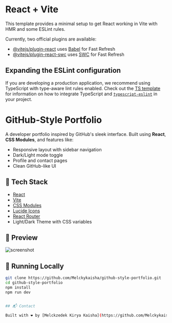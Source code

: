 # React + Vite

This template provides a minimal setup to get React working in Vite with HMR and some ESLint rules.

Currently, two official plugins are available:

- [@vitejs/plugin-react](https://github.com/vitejs/vite-plugin-react/blob/main/packages/plugin-react) uses [Babel](https://babeljs.io/) for Fast Refresh
- [@vitejs/plugin-react-swc](https://github.com/vitejs/vite-plugin-react/blob/main/packages/plugin-react-swc) uses [SWC](https://swc.rs/) for Fast Refresh

## Expanding the ESLint configuration

If you are developing a production application, we recommend using TypeScript with type-aware lint rules enabled. Check out the [TS template](https://github.com/vitejs/vite/tree/main/packages/create-vite/template-react-ts) for information on how to integrate TypeScript and [`typescript-eslint`](https://typescript-eslint.io) in your project.

# GitHub-Style Portfolio

A developer portfolio inspired by GitHub's sleek interface. Built using **React**, **CSS Modules**, and features like:

- Responsive layout with sidebar navigation
- Dark/Light mode toggle
- Profile and contact pages
- Clean GitHub-like UI

## 🔧 Tech Stack

- [React](https://react.dev/)
- [Vite](https://vitejs.dev/)
- [CSS Modules](https://github.com/css-modules/css-modules)
- [Lucide Icons](https://lucide.dev/)
- [React Router](https://reactrouter.com/)
- Light/Dark Theme with CSS variables

## 📸 Preview

![screenshot](./screenshot.png) <!-- You can add a screenshot later -->

## 🚀 Running Locally

```bash
git clone https://github.com/Melckykaisha/github-style-portfolio.git
cd github-style-portfolio
npm install
npm run dev


## 📬 Contact

Built with ❤️ by [Melckzedek Kirya Kaisha](https://github.com/Melckykaisha)

